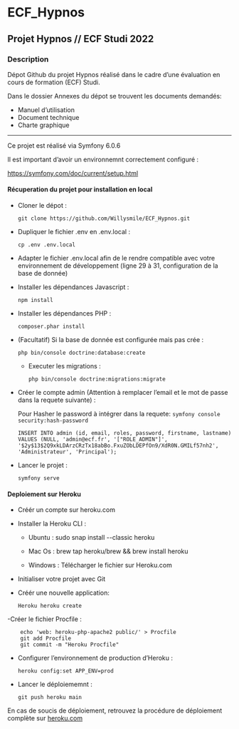 # ECF_Hypnos

## Projet Hypnos // ECF Studi 2022

### Description

Dépot Github du projet Hypnos réalisé dans le cadre d’une évaluation en cours de formation (ECF) Studi.

Dans le dossier Annexes du dépot se trouvent les documents demandés:

- Manuel d’utilisation
- Document technique
- Charte graphique

---

Ce projet est réalisé via Symfony 6.0.6

Il est important d’avoir un environnemnt correctement configuré :

https://symfony.com/doc/current/setup.html

#### Récuperation du projet pour installation en local

- Cloner le dépot :

    `git clone https://github.com/Willysmile/ECF_Hypnos.git`


- Dupliquer le fichier .env en .env.local :

    `cp .env .env.local`


- Adapter le fichier .env.local afin de le rendre compatible avec votre environnement de développement (ligne 29 à 31, configuration de la base de donnée)


- Installer les dépendances Javascript :

    `npm install`


- Installer les dépendances PHP :

    `composer.phar install`


- (Facultatif) Si la base de donnée est configurée mais pas crée :

    `php bin/console doctrine:database:create`


  - Executer les migrations :
  
     `php bin/console doctrine:migrations:migrate`


- Créer le compte admin (Attention à remplacer l’email et le mot de passe dans la requete suivante) :

    Pour Hasher le password à intégrer dans la requete: `symfony console security:hash-password`

    `INSERT INTO admin (id, email, roles, password, firstname, lastname) VALUES (NULL, 'admin@ecf.fr', '["ROLE_ADMIN"]', '$2y$13$2Q9xkLDArzCRzTx18abBo.FxuZObLDEPfOn9/XdR0N.GMILf57nh2', 'Administrateur', 'Principal');`

- Lancer le projet : 
  
   `symfony serve`
  

#### Deploiement sur Heroku

- Créér un compte sur heroku.com


- Installer la Heroku CLI :


    - Ubuntu : sudo snap install --classic heroku

    - Mac Os : brew tap heroku/brew && brew install heroku

    - Windows : Télécharger le fichier sur Heroku.com

- Initialiser votre projet avec Git


- Créér une nouvelle application:


    `Heroku heroku create`

 -Créer le fichier Procfile :

        echo 'web: heroku-php-apache2 public/' > Procfile
        git add Procfile
        git commit -m "Heroku Procfile"


- Configurer l’environnement de production d’Heroku :

    `heroku config:set APP_ENV=prod`


- Lancer le déploiememnt :

    `git push heroku main`

En cas de soucis de déploiement, retrouvez la procédure de déploiement complète sur [heroku.com](https://devcenter.heroku.com/articles/deploying-symfony4)